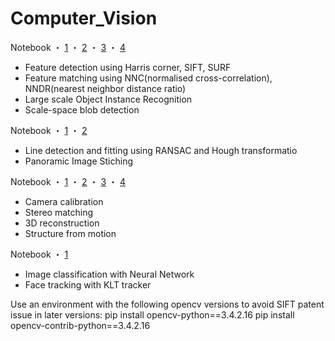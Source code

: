 # Computer_Vision

Notebook  ・  [1](https://github.com/SirongHuang/Computer_Vision/blob/master/SIFT/task.ipynb) ・ [2](https://github.com/SirongHuang/Computer_Vision/blob/master/Large-scale-image-instance-recognition/task1.ipynb) ・ [3](https://github.com/SirongHuang/Computer_Vision/blob/master/Large-scale-image-instance-recognition/task2.ipynb) ・ [4](https://github.com/SirongHuang/Computer_Vision/blob/master/Large-scale-image-instance-recognition/task3.ipynb)
- Feature detection using Harris corner, SIFT, SURF
- Feature matching using NNC(normalised cross-correlation), NNDR(nearest neighbor distance ratio)
- Large scale Object Instance Recognition 
- Scale-space blob detection

Notebook  ・  [1](https://github.com/SirongHuang/Computer_Vision/blob/master/Line-fitting/task.ipynb) ・ [2](https://github.com/SirongHuang/Computer_Vision/blob/master/Imgae-stiching/task.ipynb)
- Line detection and fitting using RANSAC and Hough transformatio
- Panoramic Image Stiching

Notebook   ・ [1](https://github.com/SirongHuang/Computer_Vision/blob/master/Camera-calibration/task.ipynb) ・ [2](https://github.com/SirongHuang/Computer_Vision/blob/master/Stereo/task.ipynb) ・ [3](https://github.com/SirongHuang/Computer_Vision/blob/master/Structure-from-motion/task.ipynb) ・ [4](https://github.com/SirongHuang/Computer_Vision/blob/master/Structure-from-motion/SfMfrom2view.ipynb) 
- Camera calibration
- Stereo matching
- 3D reconstruction
- Structure from motion

Notebook  ・   [1](https://github.com/SirongHuang/Computer_Vision/blob/master/Neural-network-image-classification/task.ipynb)
- Image classification with Neural Network
- Face tracking with KLT tracker

Use an environment with the following opencv versions to avoid SIFT patent issue in later versions:
pip install opencv-python==3.4.2.16
pip install opencv-contrib-python==3.4.2.16
